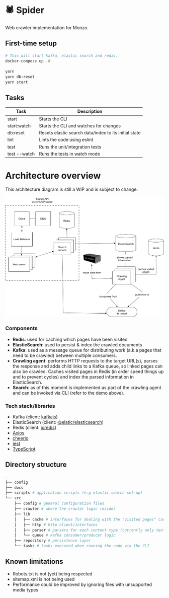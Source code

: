 # 🕷️  Spider

Web crawler implementation for Monzo.

## First-time setup

```sh
# This will start kafka, elastic search and redis.
docker-compose up -d

yarn
yarn db:reset
yarn start
```

## Tasks

| Task         | Description                               |
|--------------|-------------------------------------------|
| start        | Starts the CLI                            |
| start:watch  | Starts the CLI and watches for changes    |
| db:reset     | Resets elastic search data/index to its initial state |
| lint         | Lints the code using eslint               |
| test         | Runs the unit/integration tests           |
| test --watch | Runs the tests in watch mode              |

# Architecture overview

This architecture diagram is still a WIP and is subject to change.

![architecture](./docs/architecture_v1.png)

### Components

  - **Redis**: used for caching which pages have been visited
  - **ElasticSearch**: used to persist & index the crawled documents
  - **Kafka**: used as a message queue for distributing work (a.k.a pages that need to be crawled) between multiple consumers.
  - **Crawling agent**: performs HTTP requests to the target URL(s), parses the response and adds child links to a Kafka queue, so linked pages
  can also be crawled. Caches visited pages in Redis (in order speed things up and to prevent cycles) and index the parsed information in ElasticSearch.
  - **Search**: as of this moment is implemented as part of the crawling agent and can be invoked via CLI (refer to the demo above).

### Tech stack/libraries

- Kafka (client: [kafkajs](https://github.com/tulios/kafkajs))
- ElasticSearch (client: [@elatic/elasticsearch](https://github.com/elastic/elasticsearch-js))
- Redis (client: [ioredis](https://github.com/luin/ioredis/))
- [Axios](https://github.com/axios/axios)
- [cheerio](https://github.com/cheeriojs/cheerio)
- [jest](https://github.com/facebook/jest)
- [TypeScript](https://www.typescriptlang.org)


## Directory structure

```sh
.
├── config
├── docs
├── scripts # application scripts (e.g elastic search set-up)
└── src
    ├── config # general configuration files
    ├── crawler # where the crawler logic resides
    ├── lib
    │   ├── cache # interfaces for dealing with the "visited pages" cache
    │   ├── http # http client/interfaces
    │   ├── parser # parsers for each content type (currently only text/html) is supported
    │   └── queue # kafka consumer/producer logic
    ├── repository # persistence layer
    └── tasks # tasks executed when running the code via the CLI
```

## Known limitations

- Robots.txt is not (yet) being respected
- sitemap.xml is not being used
- Performance could be improved by ignoring files with unsupported media types
